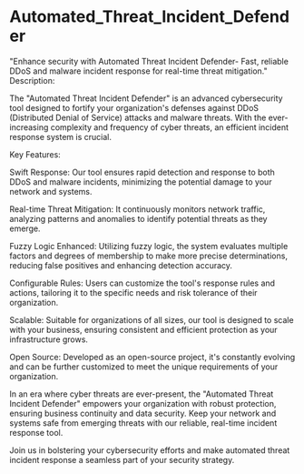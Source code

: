 # Automated_Threat_Incident_Defender
"Enhance security with Automated Threat Incident Defender- Fast, reliable DDoS and malware incident response for real-time threat mitigation."
Description:

The "Automated Threat Incident Defender" is an advanced cybersecurity tool designed to fortify your organization's defenses against DDoS (Distributed Denial of Service) attacks and malware threats. With the ever-increasing complexity and frequency of cyber threats, an efficient incident response system is crucial.

Key Features:

Swift Response: Our tool ensures rapid detection and response to both DDoS and malware incidents, minimizing the potential damage to your network and systems.

Real-time Threat Mitigation: It continuously monitors network traffic, analyzing patterns and anomalies to identify potential threats as they emerge.

Fuzzy Logic Enhanced: Utilizing fuzzy logic, the system evaluates multiple factors and degrees of membership to make more precise determinations, reducing false positives and enhancing detection accuracy.

Configurable Rules: Users can customize the tool's response rules and actions, tailoring it to the specific needs and risk tolerance of their organization.


Scalable: Suitable for organizations of all sizes, our tool is designed to scale with your business, ensuring consistent and efficient protection as your infrastructure grows.


Open Source: Developed as an open-source project, it's constantly evolving and can be further customized to meet the unique requirements of your organization.

In an era where cyber threats are ever-present, the "Automated Threat Incident Defender" empowers your organization with robust protection, ensuring business continuity and data security. Keep your network and systems safe from emerging threats with our reliable, real-time incident response tool.

Join us in bolstering your cybersecurity efforts and make automated threat incident response a seamless part of your security strategy.




